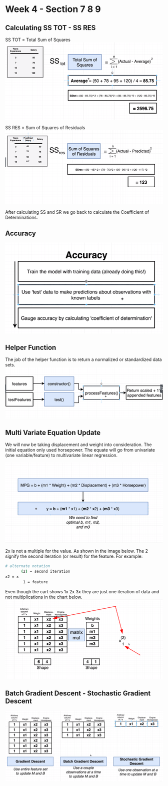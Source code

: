 # Week 4 - Section 7 8 9

## Calculating SS TOT - SS RES

SS TOT = Total Sum of Squares
![Total Sum Squares](img/week-1/23-total-ss.png)

SS RES = Sum of Squares of Residuals
![Sum of Squares of Residuals](img/week-1/24-sum-of-sq-residuals.png)

After calculating SS and SR we go back to calculate the Coefficient of Determinations.

## Accuracy

![Accuracy](img/week-1/26-accu.png)

## Helper Function

The job of the helper function is to return a normalized or standardized data sets.
![Helper function](img/week-1/27-helper-function.png)


## Multi Variate Equation Update

We will now be taking displacement and weight into consideration. The initial equation only used horsepower. The equate will go from univariate (one variable/feature) to multivariate linear regression.

![Multivariate regression](img/week-1/28-multi-variate.png)

2x is not a multiple for the value. As shown in the image below. The 2 signify the second iteration (or result) for the feature. For example:

```bash
# alternate notation
       (2) = second iteration
x2 = x
        1 = feature
```

Even though the cart shows 1x 2x 3x they are just one iteration of data and not multiplications in the chart below.
![data iteration](img/week-1/29-matrix-update.png)

## Batch Gradient Descent - Stochastic Gradient Descent

![BGD and SGD](img/week-1/30-gradient-descents.png)

